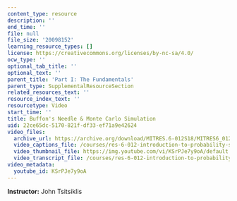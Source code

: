```yaml
---
content_type: resource
description: ''
end_time: ''
file: null
file_size: '20098152'
learning_resource_types: []
license: https://creativecommons.org/licenses/by-nc-sa/4.0/
ocw_type: ''
optional_tab_title: ''
optional_text: ''
parent_title: 'Part I: The Fundamentals'
parent_type: SupplementalResourceSection
related_resources_text: ''
resource_index_text: ''
resourcetype: Video
start_time: ''
title: Buffon's Needle & Monte Carlo Simulation
uid: 22ce65dc-5170-821f-df33-ef71a9e42624
video_files:
  archive_url: https://archive.org/download/MITRES.6-012S18/MITRES6_012S18_S09-01_300k.mp4
  video_captions_file: /courses/res-6-012-introduction-to-probability-spring-2018/4c83c618ca0155b8a8a426b92fde921c_KSrPJe7y9oA.vtt
  video_thumbnail_file: https://img.youtube.com/vi/KSrPJe7y9oA/default.jpg
  video_transcript_file: /courses/res-6-012-introduction-to-probability-spring-2018/b71ec46f7136992ef244c585c6497d07_KSrPJe7y9oA.pdf
video_metadata:
  youtube_id: KSrPJe7y9oA
---
```


**Instructor:** John Tsitsiklis

